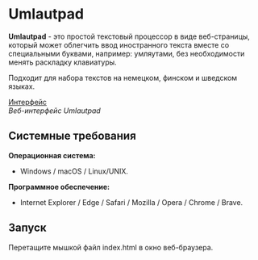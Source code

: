 # Umlautpad

**Umlautpad** - это простой текстовый процессор в виде веб-страницы, который может облегчить ввод иностранного текста вместе со специальными буквами, например: умляутами, без необходимости менять раскладку клавиатуры.

Подходит для набора текстов на немецком, финском и шведском языках.

[Интерфейс](./umlautpad-web-ui.png "Веб-интерфейс")\
*Веб-интерфейс Umlautpad*

## Системные требования

**Операционная система:**

- Windows / macOS / Linux/UNIX.

**Программное обеспечение:**

- Internet Explorer / Edge / Safari / Mozilla / Opera / Chrome / Brave.

## Запуск

Перетащите мышкой файл index.html в окно веб-браузера.
